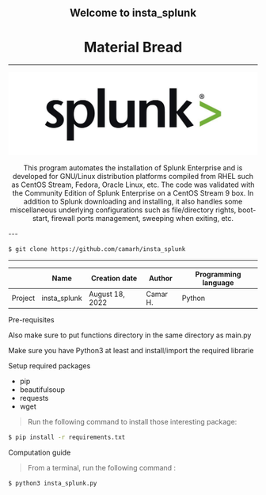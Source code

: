 ## <p align="center"> Welcome to insta_splunk </p>


<h1 align="center">Material Bread</h1>


---




![Splunk_logo](img/Splunk_logo.jpg)

<p style="text-align: center;" color="red"> This program automates the installation of Splunk Enterprise and is developed for GNU/Linux distribution platforms compiled from RHEL such as CentOS Stream, Fedora, Oracle Linux, etc. The code was validated with the Community Edition of Splunk Enterprise on a CentOS Stream 9 box. In addition to Splunk downloading and installing, it also handles some miscellaneous underlying configurations such as file/directory rights, boot-start, firewall ports management, sweeping when exiting, etc. </p>
---


```Bash
$ git clone https://github.com/camarh/insta_splunk
```
---

|         | Name           | Creation date   | Author  | Programming language |
| ------- | -------------- | --------------- | ------- | -------------------- |
| Project | insta_splunk   | August 18, 2022 | Camar H.| Python               |


Pre-requisites

Also make sure to put functions directory in the same directory as main.py

Make sure you have Python3 at least and install/import the required librarie

Setup required packages

* pip
* beautifulsoup
* requests
* wget

> Run the following command to install those interesting package:

```Bash
$ pip install -r requirements.txt
```

Computation guide

> From a terminal, run the following command :

```Bash
$ python3 insta_splunk.py
```